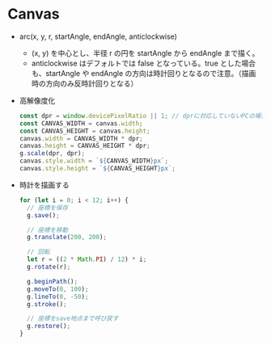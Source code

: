 # Canvas

- arc(x, y, r, startAngle, endAngle, anticlockwise)

  - (x, y) を中心とし、半径 r の円を startAngle から endAngle まで描く。
  - anticlockwise はデフォルトでは false となっている。true とした場合も、startAngle や endAngle の方向は時計回りとなるので注意。（描画時の方向のみ反時計回りとなる）

- 高解像度化

  ```js
  const dpr = window.devicePixelRatio || 1; // dprに対応していないPCの場合、1を返す
  const CANVAS_WIDTH = canvas.width;
  const CANVAS_HEIGHT = canvas.height;
  canvas.width = CANVAS_WIDTH * dpr;
  canvas.height = CANVAS_HEIGHT * dpr;
  g.scale(dpr, dpr);
  canvas.style.width = `${CANVAS_WIDTH}px`;
  canvas.style.height = `${CANVAS_HEIGHT}px`;
  ```

- 時計を描画する

  ```js
  for (let i = 0; i < 12; i++) {
    // 座標を保存
    g.save();

    // 座標を移動
    g.translate(200, 200);

    // 回転
    let r = ((2 * Math.PI) / 12) * i;
    g.rotate(r);

    g.beginPath();
    g.moveTo(0, 100);
    g.lineTo(0, -50);
    g.stroke();

    // 座標をsave地点まで呼び戻す
    g.restore();
  }
  ```
